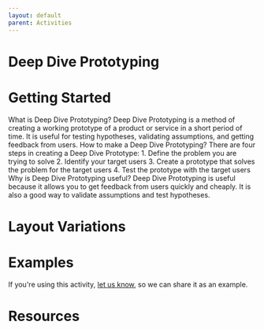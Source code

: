```yaml
---
layout: default
parent: Activities
---
```

# Deep Dive Prototyping

# Getting Started

What is Deep Dive Prototyping? Deep Dive Prototyping is a method of creating a working prototype of a product or service in a short period of time. It is useful for testing hypotheses, validating assumptions, and getting feedback from users. How to make a Deep Dive Prototyping? There are four steps in creating a Deep Dive Prototype: 1. Define the problem you are trying to solve 2. Identify your target users 3. Create a prototype that solves the problem for the target users 4. Test the prototype with the target users Why is Deep Dive Prototyping useful? Deep Dive Prototyping is useful because it allows you to get feedback from users quickly and cheaply. It is also a good way to validate assumptions and test hypotheses.

# Layout Variations
# Examples
If you're using this activity, [let us know](https://github.com/Standards-and-Practices/structured-rapid-development/issues/new?assignees=&labels=documentation&template=example-submission.md&title=Example+of+%5Byour+pattern+here%5D), so we can share it as an example.
# Resources